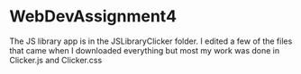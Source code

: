 # WebDevAssignment4

The JS library app is in the JSLibraryClicker folder. I edited a few of the files that came when I downloaded everything but most my work was done in Clicker.js and Clicker.css
